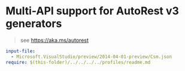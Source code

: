 # Multi-API support for AutoRest v3 generators

> see https://aka.ms/autorest

``` yaml $(enable-multi-api)
input-file:
  - Microsoft.VisualStudio/preview/2014-04-01-preview/Csm.json
require: $(this-folder)/../../../../profiles/readme.md
```
